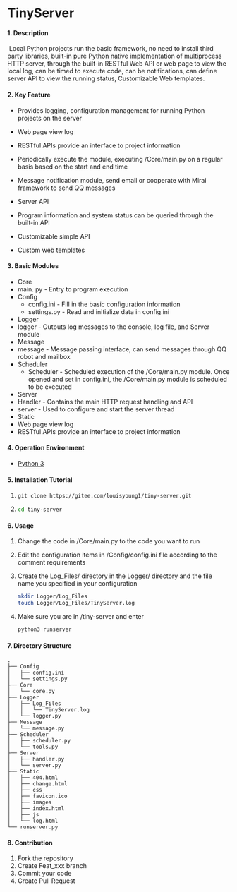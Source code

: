 # TinyServer

#### 1. Description
​		Local Python projects run the basic framework, no need to install third party libraries, built-in pure Python native implementation of multiprocess HTTP server, through the built-in RESTful Web API or web page to view the local log, can be timed to execute code, can be notifications, can define server API to view the running status, Customizable Web templates.

#### 2. Key Feature
- Provides logging, configuration management for running Python projects on the server
- Web page view log
- RESTful APIs provide an interface to project information

- Periodically execute the module, executing /Core/main.py on a regular basis based on the start and end time
- Message notification module, send email or cooperate with Mirai framework to send QQ messages
- Server API
- Program information and system status can be queried through the built-in API
- Customizable simple API
- Custom web templates

#### 3. Basic Modules

- Core
- main. py - Entry to program execution
- Config
  - config.ini - Fill in the basic configuration information
  - settings.py - Read and initialize data in config.ini
- Logger
- logger - Outputs log messages to the console, log file, and Server module
- Message
- message - Message passing interface, can send messages through QQ robot and mailbox
- Scheduler
  - Scheduler - Scheduled execution of the /Core/main.py module. Once opened and set in config.ini, the /Core/main.py module is scheduled to be executed
- Server
- Handler - Contains the main HTTP request handling and API
- server - Used to configure and start the server thread
- Static
- Web page view log
- RESTful APIs provide an interface to project information

#### 4. Operation Environment

- [Python 3](https://www.python.org/)

#### 5. Installation Tutorial

1. ```shell
   git clone https://gitee.com/louisyoung1/tiny-server.git
   ```

2. ```sh
   cd tiny-server
   ```


#### 6. Usage

1. Change the code in /Core/main.py to the code you want to run

2. Edit the configuration items in /Config/config.ini file according to the comment requirements

3. Create the Log_Files/ directory in the Logger/ directory and the file name you specified in your configuration
   ```sh
   mkdir Logger/Log_Files
   touch Logger/Log_Files/TinyServer.log
   ```

4. Make sure you are in /tiny-server and enter

   ```sh
   python3 runserver
   ```

#### 7. Directory Structure

```shell
.
├── Config
│   ├── config.ini
│   └── settings.py
├── Core
│   └── core.py
├── Logger
│   ├── Log_Files
│   │   └── TinyServer.log
│   └── logger.py
├── Message
│   └── message.py
├── Scheduler
│   ├── scheduler.py
│   └── tools.py
├── Server
│   ├── handler.py
│   └── server.py
├── Static
│   ├── 404.html
│   ├── change.html
│   ├── css
│   ├── favicon.ico
│   ├── images
│   ├── index.html
│   ├── js
│   └── log.html
└── runserver.py
```

#### 8. Contribution

1.  Fork the repository
2.  Create Feat_xxx branch
3.  Commit your code
4.  Create Pull Request

